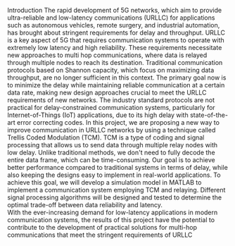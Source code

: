 Introduction 
The rapid development of 5G networks, which aim to provide ultra-reliable and low-latency 
communications (URLLC) for applications such as autonomous vehicles, remote surgery, and 
industrial automation, has brought about stringent requirements for delay and throughput. 
URLLC is a key aspect of 5G that requires communication systems to operate with extremely 
low latency and high reliability. These requirements necessitate new approaches to multi
hop communications, where data is relayed through multiple nodes to reach its destination. 
Traditional communication protocols based on Shannon capacity, which focus on 
maximizing data throughput, are no longer sufficient in this context. The primary goal now is 
to minimize the delay while maintaining reliable communication at a certain data rate, 
making new design approaches crucial to meet the URLLC requirements of new networks. 
The industry standard protocols are not practical for delay-constrained communication 
systems, particularly for Internet-of-Things (IoT) applications, due to its high delay with 
state-of-the-art error correcting codes. 
In this project, we are proposing a new way to improve communication in URLLC networks 
by using a technique called Trellis Coded Modulation (TCM). TCM is a type of coding and 
signal processing that allows us to send data through multiple relay nodes with low delay. 
Unlike traditional methods, we don't need to fully decode the entire data frame, which can 
be time-consuming. Our goal is to achieve better performance compared to traditional 
systems in terms of delay, while also keeping the designs easy to implement in real-world 
applications. 
To achieve this goal, we will develop a simulation model in MATLAB to implement a 
communication system employing TCM and relaying. Different signal processing algorithms 
will be designed and tested to determine the optimal trade-off between data reliability and 
latency.  
With the ever-increasing demand for low-latency applications in modern communication 
systems, the results of this project have the potential to contribute to the development of 
practical solutions for multi-hop communications that meet the stringent requirements of 
URLLC
